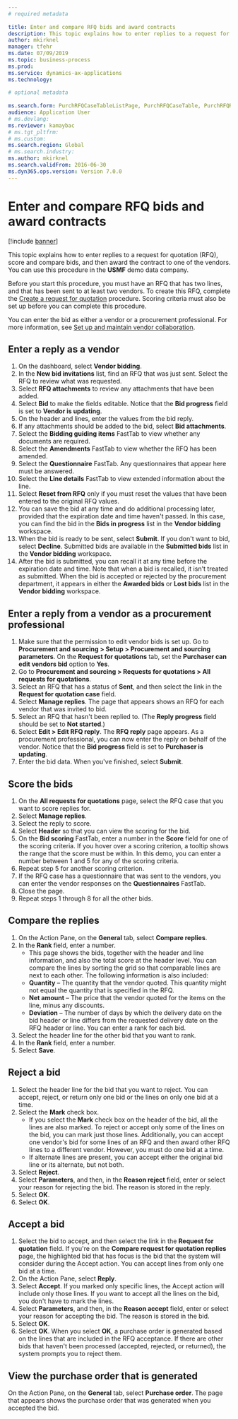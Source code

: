 ```yaml
--- 
# required metadata 
 
title: Enter and compare RFQ bids and award contracts
description: This topic explains how to enter replies to a request for quotation (RFQ), score and compare bids, and then award the contract to one of the vendors. 
author: mkirknel
manager: tfehr 
ms.date: 07/09/2019
ms.topic: business-process 
ms.prod:  
ms.service: dynamics-ax-applications 
ms.technology:  
 
# optional metadata 
 
ms.search.form: PurchRFQCaseTableListPage, PurchRFQCaseTable, PurchRFQReplyTable, PurchRFQCompare, PurchRFQEditLines, PurchRFQEditLinesParameters, PurchTable, PurchTablePart, PurchRFQCompareLinePrices, PurchRFQCompareRFQ
audience: Application User 
# ms.devlang:  
ms.reviewer: kamaybac
# ms.tgt_pltfrm:  
# ms.custom:  
ms.search.region: Global
# ms.search.industry: 
ms.author: mkirknel
ms.search.validFrom: 2016-06-30 
ms.dyn365.ops.version: Version 7.0.0 
---
```


# Enter and compare RFQ bids and award contracts

[!include [banner](../../includes/banner.md)]

This topic explains how to enter replies to a request for quotation (RFQ), score and compare bids, and then award the contract to one of the vendors. You can use this procedure in the **USMF** demo data company.

Before you start this procedure, you must have an RFQ that has two lines, and that has been sent to at least two vendors. To create this RFQ, complete the [Create a request for quotation](create-request-quotation.md) procedure. Scoring criteria must also be set up before you can complete this procedure.

You can enter the bid as either a vendor or a procurement professional. For more information, see [Set up and maintain vendor collaboration](../set-up-maintain-vendor-collaboration.md).

## Enter a reply as a vendor

1. On the dashboard, select **Vendor bidding**.
2. In the **New bid invitations** list, find an RFQ that was just sent. Select the RFQ to review what was requested.
3. Select **RFQ attachments** to review any attachments that have been added.
4. Select **Bid** to make the fields editable. Notice that the **Bid progress** field is set to **Vendor is updating**.
5. On the header and lines, enter the values from the bid reply.
6. If any attachments should be added to the bid, select **Bid attachments**.
7. Select the **Bidding guiding items** FastTab to view whether any documents are required.
8. Select the **Amendments** FastTab to view whether the RFQ has been amended.
9. Select the **Questionnaire** FastTab. Any questionnaires that appear here must be answered.
10. Select the **Line details** FastTab to view extended information about the line.
11. Select **Reset from RFQ** only if you must reset the values that have been entered to the original RFQ values.
12. You can save the bid at any time and do additional processing later, provided that the expiration date and time haven't passed. In this case, you can find the bid in the **Bids in progress** list in the **Vendor bidding** workspace.
13. When the bid is ready to be sent, select **Submit**. If you don't want to bid, select **Decline**. Submitted bids are available in the **Submitted bids** list in the **Vendor bidding** workspace.  
14. After the bid is submitted, you can recall it at any time before the expiration date and time. Note that when a bid is recalled, it isn't treated as submitted. When the bid is accepted or rejected by the procurement department, it appears in either the **Awarded bids** or **Lost bids** list in the **Vendor bidding** workspace.  

## Enter a reply from a vendor as a procurement professional

1. Make sure that the permission to edit vendor bids is set up. Go to **Procurement and sourcing \> Setup \> Procurement and sourcing parameters**. On the **Request for quotations** tab, set the **Purchaser can edit vendors bid** option to **Yes**.
2. Go to **Procurement and sourcing \> Requests for quotations \> All requests for quotations**.
3. Select an RFQ that has a status of **Sent**, and then select the link in the **Request for quotation case** field.
4. Select **Manage replies**. The page that appears shows an RFQ for each vendor that was invited to bid.
5. Select an RFQ that hasn't been replied to. (The **Reply progress** field should be set to **Not started**.)
6. Select **Edit \> Edit RFQ reply**. The **RFQ reply** page appears. As a procurement professional, you can now enter the reply on behalf of the vendor. Notice that the **Bid progress** field is set to **Purchaser is updating**.  
7. Enter the bid data. When you've finished, select **Submit**.

## Score the bids

1. On the **All requests for quotations** page, select the RFQ case that you want to score replies for.
2. Select **Manage replies**.
3. Select the reply to score.
4. Select **Header** so that you can view the scoring for the bid.
5. On the **Bid scoring** FastTab, enter a number in the **Score** field for one of the scoring criteria. If you hover over a scoring criterion, a tooltip shows the range that the score must be within. In this demo, you can enter a number between 1 and 5 for any of the scoring criteria.  
6. Repeat step 5 for another scoring criterion.
7. If the RFQ case has a questionnaire that was sent to the vendors, you can enter the vendor responses on the **Questionnaires** FastTab.
8. Close the page.
9. Repeat steps 1 through 8 for all the other bids.

## Compare the replies

1. On the Action Pane, on the **General** tab, select **Compare replies**.
2. In the **Rank** field, enter a number.  
    - This page shows the bids, together with the header and line information, and also the total score at the header level. You can compare the lines by sorting the grid so that comparable lines are next to each other. The following information is also included:
    - **Quantity** – The quantity that the vendor quoted. This quantity might not equal the quantity that is specified in the RFQ.
    - **Net amount** – The price that the vendor quoted for the items on the line, minus any discounts.
    - **Deviation** – The number of days by which the delivery date on the bid header or line differs from the requested delivery date on the RFQ header or line. You can enter a rank for each bid.  
3. Select the header line for the other bid that you want to rank.
4. In the **Rank** field, enter a number.
5. Select **Save**.

## Reject a bid

1. Select the header line for the bid that you want to reject. You can accept, reject, or return only one bid or the lines on only one bid at a time.
2. Select the **Mark** check box.  
    - If you select the **Mark** check box on the header of the bid, all the lines are also marked. To reject or accept only some of the lines on the bid, you can mark just those lines. Additionally, you can accept one vendor's bid for some lines of an RFQ and then award other RFQ lines to a different vendor. However, you must do one bid at a time.  
    - If alternate lines are present, you can accept either the original bid line or its alternate, but not both.  
3. Select **Reject**.
4. Select **Parameters**, and then, in the **Reason reject** field, enter or select your reason for rejecting the bid. The reason is stored in the reply.  
5. Select **OK**.
6. Select **OK**.

## Accept a bid

1. Select the bid to accept, and then select the link in the **Request for quotation** field. If you're on the **Compare request for quotation replies** page, the highlighted bid that has focus is the bid that the system will consider during the Accept action. You can accept lines from only one bid at a time.  
2. On the Action Pane, select **Reply**.
3. Select **Accept**. If you marked only specific lines, the Accept action will include only those lines. If you want to accept all the lines on the bid, you don't have to mark the lines.  
4. Select **Parameters**, and then, in the **Reason accept** field, enter or select your reason for accepting the bid. The reason is stored in the bid.  
5. Select **OK**.
6. Select **OK**. When you select **OK**, a purchase order is generated based on the lines that are included in the RFQ acceptance. If there are other bids that haven't been processed (accepted, rejected, or returned), the system prompts you to reject them.  

## View the purchase order that is generated

On the Action Pane, on the **General** tab, select **Purchase order**. The page that appears shows the purchase order that was generated when you accepted the bid.
